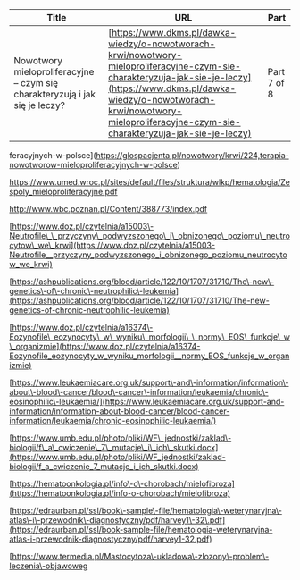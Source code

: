 | **Title**       | **URL**           | **Part**              |
|-----------------|-------------------|-----------------------|
| Nowotwory mieloproliferacyjne – czym się charakteryzują i jak się je leczy?         | [https://www.dkms.pl/dawka-wiedzy/o-nowotworach-krwi/nowotwory-mieloproliferacyjne-czym-sie-charakteryzuja-jak-sie-je-leczy](https://www.dkms.pl/dawka-wiedzy/o-nowotworach-krwi/nowotwory-mieloproliferacyjne-czym-sie-charakteryzuja-jak-sie-je-leczy)    | Part 7 of 8          |

feracyjnych\-w\-polsce](https://glospacjenta.pl/nowotwory/krwi/224,terapia-nowotworow-mieloproliferacyjnych-w-polsce)


<https://www.umed.wroc.pl/sites/default/files/struktura/wlkp/hematologia/Zespoly_mieloproliferacyjne.pdf>


<http://www.wbc.poznan.pl/Content/388773/index.pdf>


[https://www.doz.pl/czytelnia/a15003\-Neutrofile\_\_przyczyny\_podwyzszonego\_i\_obnizonego\_poziomu\_neutrocytow\_we\_krwi](https://www.doz.pl/czytelnia/a15003-Neutrofile__przyczyny_podwyzszonego_i_obnizonego_poziomu_neutrocytow_we_krwi)


[https://ashpublications.org/blood/article/122/10/1707/31710/The\-new\-genetics\-of\-chronic\-neutrophilic\-leukemia](https://ashpublications.org/blood/article/122/10/1707/31710/The-new-genetics-of-chronic-neutrophilic-leukemia)


[https://www.doz.pl/czytelnia/a16374\-Eozynofile\_eozynocyty\_w\_wyniku\_morfologii\_\_normy\_EOS\_funkcje\_w\_organizmie](https://www.doz.pl/czytelnia/a16374-Eozynofile_eozynocyty_w_wyniku_morfologii__normy_EOS_funkcje_w_organizmie)


[https://www.leukaemiacare.org.uk/support\-and\-information/information\-about\-blood\-cancer/blood\-cancer\-information/leukaemia/chronic\-eosinophilic\-leukaemia/](https://www.leukaemiacare.org.uk/support-and-information/information-about-blood-cancer/blood-cancer-information/leukaemia/chronic-eosinophilic-leukaemia/)


[https://www.umb.edu.pl/photo/pliki/WF\_jednostki/zaklad\-biologii/f\_a\_cwiczenie\_7\_mutacje\_i\_ich\_skutki.docx](https://www.umb.edu.pl/photo/pliki/WF_jednostki/zaklad-biologii/f_a_cwiczenie_7_mutacje_i_ich_skutki.docx)


[https://hematoonkologia.pl/info\-o\-chorobach/mielofibroza](https://hematoonkologia.pl/info-o-chorobach/mielofibroza)


[https://edraurban.pl/ssl/book\-sample\-file/hematologia\-weterynaryjna\-atlas\-i\-przewodnik\-diagnostyczny/pdf/harvey1\-32\.pdf](https://edraurban.pl/ssl/book-sample-file/hematologia-weterynaryjna-atlas-i-przewodnik-diagnostyczny/pdf/harvey1-32.pdf)


[https://www.termedia.pl/Mastocytoza\-ukladowa\-zlozony\-problem\-leczenia\-objawoweg